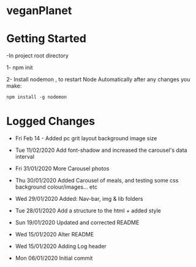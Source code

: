 # veganPlanet


# Getting Started

-In project root directory

 1- npm init

 2- Install nodemon , to restart Node Automatically after any changes you make:

    npm install -g nodemon


  
  
# Logged Changes

- Fri Feb 14 - Added pc grit layout background image size
- Tue 11/02/2020 Add font-shadow and increased the carousel's data interval

- Fri 31/01/2020 More Carousel photos 

- Thu 30/01/2020 Added Carousel of meals, and testing some css background colour/images... etc

- Wed 29/01/2020
    Added:  Nav-bar, img & lib folders

- Tue 28/01/2020 Add a structure to the html + added style

- Sun 19/01/2020 Updated and corrected README

- Wed 15/01/2020 Alter README

- Wed 15/01/2020 Adding Log header

- Mon 06/01/2020 Initial commit



